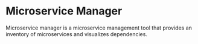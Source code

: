 # Microservice Manager

Microservice manager is a microservice management tool that provides
an inventory of microservices and visualizes dependencies.

